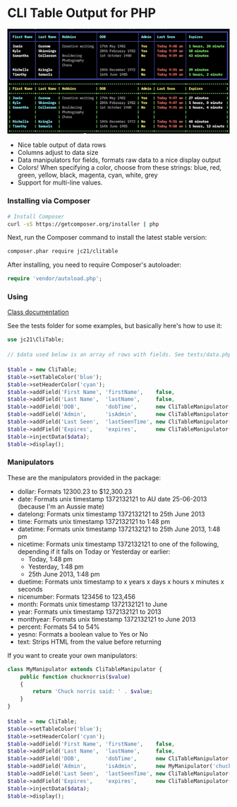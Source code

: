 CLI Table Output for PHP
================================================

![Example](example.png)

- Nice table output of data rows
- Columns adjust to data size
- Data manipulators for fields, formats raw data to a nice display output
- Colors! When specifying a color, choose from these strings: blue, red, green,
  yellow, black, magenta, cyan, white, grey
- Support for multi-line values.

### Installing via Composer

```bash
# Install Composer
curl -sS https://getcomposer.org/installer | php
```

Next, run the Composer command to install the latest stable version:

```bash
composer.phar require jc21/clitable
```

After installing, you need to require Composer's autoloader:

```php
require 'vendor/autoload.php';
```

### Using

[Class documentation](docs/Documentation.md)

See the tests folder for some examples, but basically here's how to use it:

```php
use jc21\CliTable;

// $data used below is an array of rows with fields. See tests/data.php for an example.

$table = new CliTable;
$table->setTableColor('blue');
$table->setHeaderColor('cyan');
$table->addField('First Name', 'firstName',    false,                               'white');
$table->addField('Last Name',  'lastName',     false,                               'white');
$table->addField('DOB',        'dobTime',      new CliTableManipulator('datelong'));
$table->addField('Admin',      'isAdmin',      new CliTableManipulator('yesno'),    'yellow');
$table->addField('Last Seen',  'lastSeenTime', new CliTableManipulator('nicetime'), 'red');
$table->addField('Expires',    'expires',      new CliTableManipulator('duetime'),  'green');
$table->injectData($data);
$table->display();
```

### Manipulators

These are the manipulators provided in the package:

- dollar: Formats 12300.23 to $12,300.23
- date: Formats unix timestamp 1372132121 to AU date 25-06-2013 (because I'm an Aussie mate)
- datelong: Formats unix timestamp 1372132121 to 25th June 2013
- time: Formats unix timestamp 1372132121 to 1:48 pm
- datetime: Formats unix timestamp 1372132121 to 25th June 2013, 1:48 pm
- nicetime: Formats unix timestamp 1372132121 to one of the following, depending if it falls on Today or Yesterday or earlier:
  - Today, 1:48 pm
  - Yesterday, 1:48 pm
  - 25th June 2013, 1:48 pm
- duetime: Formats unix timestamp to x years x days x hours x minutes x seconds
- nicenumber: Formats 123456 to 123,456
- month: Formats unix timestamp 1372132121 to June
- year: Formats unix timestamp 1372132121 to 2013
- monthyear: Formats unix timestamp 1372132121 to June 2013
- percent: Formats 54 to 54%
- yesno: Formats a boolean value to Yes or No
- text: Strips HTML from the value before returning

If you want to create your own manipulators:

```php
class MyManipulator extends CliTableManipulator {
	public function chucknorris($value)
	{
		return 'Chuck norris said: ' . $value;
	}
}

$table = new CliTable;
$table->setTableColor('blue');
$table->setHeaderColor('cyan');
$table->addField('First Name', 'firstName',    false,                               'white');
$table->addField('Last Name',  'lastName',     false,                               'white');
$table->addField('DOB',        'dobTime',      new CliTableManipulator('datelong'));
$table->addField('Admin',      'isAdmin',      new MyManipulator('chucknorris'),    'yellow');
$table->addField('Last Seen',  'lastSeenTime', new CliTableManipulator('nicetime'), 'red');
$table->addField('Expires',    'expires',      new CliTableManipulator('duetime'),  'green');
$table->injectData($data);
$table->display();
```

